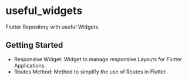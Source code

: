 # useful_widgets

Flutter Repository with useful Widgets.

## Getting Started


- Responsive Widget: Widget to manage responsive Layouts for Flutter Applications.
- Routes Method: Method to simplify the use of Routes in Flutter.